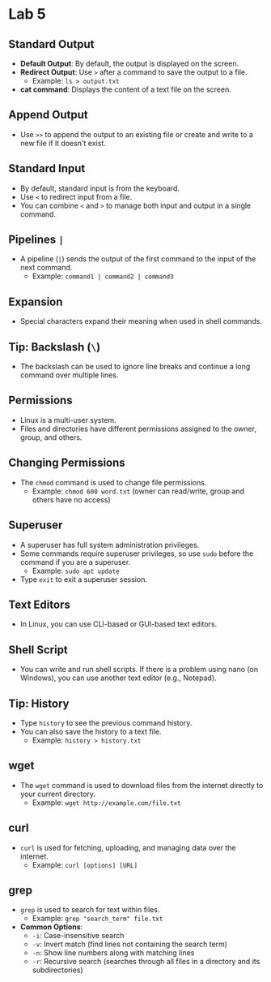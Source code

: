 # Lab 5

##  Standard Output

- **Default Output**: By default, the output is displayed on the screen.
- **Redirect Output**: Use `>` after a command to save the output to a file.
  - Example: `ls > output.txt`
- **cat command**: Displays the content of a text file on the screen.

## Append Output

- Use `>>` to append the output to an existing file or create and write to a new file if it doesn't exist.

## Standard Input

- By default, standard input is from the keyboard.
- Use `<` to redirect input from a file.
- You can combine `<` and `>` to manage both input and output in a single command.

## Pipelines `|`

- A pipeline (`|`) sends the output of the first command to the input of the next command.
  - Example: `command1 | command2 | command3`

## Expansion

- Special characters expand their meaning when used in shell commands.

## Tip: Backslash (`\`)

- The backslash can be used to ignore line breaks and continue a long command over multiple lines.

## Permissions

- Linux is a multi-user system.
- Files and directories have different permissions assigned to the owner, group, and others.

## Changing Permissions

- The `chmod` command is used to change file permissions.
  - Example: `chmod 600 word.txt` (owner can read/write, group and others have no access)

## Superuser

- A superuser has full system administration privileges.
- Some commands require superuser privileges, so use `sudo` before the command if you are a superuser.
  - Example: `sudo apt update`
- Type `exit` to exit a superuser session.

##  Text Editors

- In Linux, you can use CLI-based or GUI-based text editors.

## Shell Script

- You can write and run shell scripts. If there is a problem using nano (on Windows), you can use another text editor (e.g., Notepad).

## Tip: History

- Type `history` to see the previous command history.
- You can also save the history to a text file.
  - Example: `history > history.txt`

## wget

- The `wget` command is used to download files from the internet directly to your current directory.
  - Example: `wget http://example.com/file.txt`

## curl

- `curl` is used for fetching, uploading, and managing data over the internet.
  - Example: `curl [options] [URL]`

## grep

- `grep` is used to search for text within files.
  - Example: `grep "search_term" file.txt`
- **Common Options**:
  - `-i`: Case-insensitive search
  - `-v`: Invert match (find lines not containing the search term)
  - `-n`: Show line numbers along with matching lines
  - `-r`: Recursive search (searches through all files in a directory and its subdirectories)
